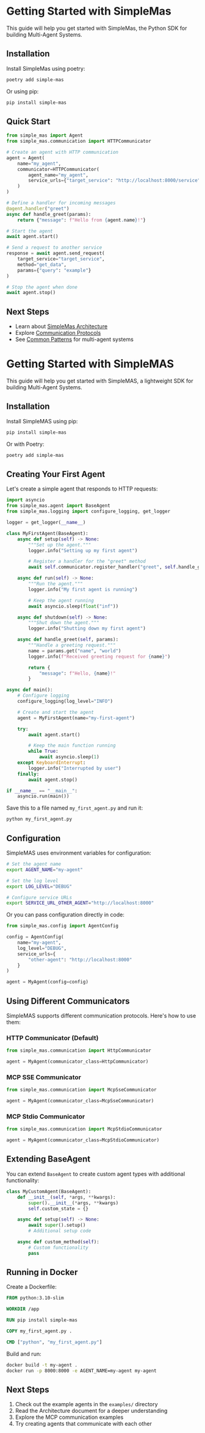 # Getting Started with SimpleMas

This guide will help you get started with SimpleMas, the Python SDK for building Multi-Agent Systems.

## Installation

Install SimpleMas using poetry:

```bash
poetry add simple-mas
```

Or using pip:

```bash
pip install simple-mas
```

## Quick Start

```python
from simple_mas import Agent
from simple_mas.communication import HTTPCommunicator

# Create an agent with HTTP communication
agent = Agent(
    name="my_agent",
    communicator=HTTPCommunicator(
        agent_name="my_agent",
        service_urls={"target_service": "http://localhost:8000/service"}
    )
)

# Define a handler for incoming messages
@agent.handler("greet")
async def handle_greet(params):
    return {"message": f"Hello from {agent.name}!"}

# Start the agent
await agent.start()

# Send a request to another service
response = await agent.send_request(
    target_service="target_service",
    method="get_data",
    params={"query": "example"}
)

# Stop the agent when done
await agent.stop()
```

## Next Steps

- Learn about [SimpleMas Architecture](architecture.md)
- Explore [Communication Protocols](communication.md)
- See [Common Patterns](patterns.md) for multi-agent systems




# Getting Started with SimpleMAS

This guide will help you get started with SimpleMAS, a lightweight SDK for building Multi-Agent Systems.

## Installation

Install SimpleMAS using pip:

```bash
pip install simple-mas
```

Or with Poetry:

```bash
poetry add simple-mas
```

## Creating Your First Agent

Let's create a simple agent that responds to HTTP requests:

```python
import asyncio
from simple_mas.agent import BaseAgent
from simple_mas.logging import configure_logging, get_logger

logger = get_logger(__name__)

class MyFirstAgent(BaseAgent):
    async def setup(self) -> None:
        """Set up the agent."""
        logger.info("Setting up my first agent")

        # Register a handler for the "greet" method
        await self.communicator.register_handler("greet", self.handle_greet)

    async def run(self) -> None:
        """Run the agent."""
        logger.info("My first agent is running")

        # Keep the agent running
        await asyncio.sleep(float("inf"))

    async def shutdown(self) -> None:
        """Shut down the agent."""
        logger.info("Shutting down my first agent")

    async def handle_greet(self, params):
        """Handle a greeting request."""
        name = params.get("name", "world")
        logger.info(f"Received greeting request for {name}")

        return {
            "message": f"Hello, {name}!"
        }

async def main():
    # Configure logging
    configure_logging(log_level="INFO")

    # Create and start the agent
    agent = MyFirstAgent(name="my-first-agent")

    try:
        await agent.start()

        # Keep the main function running
        while True:
            await asyncio.sleep(1)
    except KeyboardInterrupt:
        logger.info("Interrupted by user")
    finally:
        await agent.stop()

if __name__ == "__main__":
    asyncio.run(main())
```

Save this to a file named `my_first_agent.py` and run it:

```bash
python my_first_agent.py
```

## Configuration

SimpleMAS uses environment variables for configuration:

```bash
# Set the agent name
export AGENT_NAME="my-agent"

# Set the log level
export LOG_LEVEL="DEBUG"

# Configure service URLs
export SERVICE_URL_OTHER_AGENT="http://localhost:8000"
```

Or you can pass configuration directly in code:

```python
from simple_mas.config import AgentConfig

config = AgentConfig(
    name="my-agent",
    log_level="DEBUG",
    service_urls={
        "other-agent": "http://localhost:8000"
    }
)

agent = MyAgent(config=config)
```

## Using Different Communicators

SimpleMAS supports different communication protocols. Here's how to use them:

### HTTP Communicator (Default)

```python
from simple_mas.communication import HttpCommunicator

agent = MyAgent(communicator_class=HttpCommunicator)
```

### MCP SSE Communicator

```python
from simple_mas.communication import McpSseCommunicator

agent = MyAgent(communicator_class=McpSseCommunicator)
```

### MCP Stdio Communicator

```python
from simple_mas.communication import McpStdioCommunicator

agent = MyAgent(communicator_class=McpStdioCommunicator)
```

## Extending BaseAgent

You can extend `BaseAgent` to create custom agent types with additional functionality:

```python
class MyCustomAgent(BaseAgent):
    def __init__(self, *args, **kwargs):
        super().__init__(*args, **kwargs)
        self.custom_state = {}

    async def setup(self) -> None:
        await super().setup()
        # Additional setup code

    async def custom_method(self):
        # Custom functionality
        pass
```

## Running in Docker

Create a Dockerfile:

```dockerfile
FROM python:3.10-slim

WORKDIR /app

RUN pip install simple-mas

COPY my_first_agent.py .

CMD ["python", "my_first_agent.py"]
```

Build and run:

```bash
docker build -t my-agent .
docker run -p 8000:8000 -e AGENT_NAME=my-agent my-agent
```

## Next Steps

1. Check out the example agents in the `examples/` directory
2. Read the Architecture document for a deeper understanding
3. Explore the MCP communication examples
4. Try creating agents that communicate with each other
